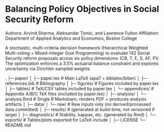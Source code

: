 # Balancing Policy Objectives in Social Security Reform

Authors: Arvind Sharma, Aleksandar Tomic, and Lawrence Fulton
Affiliation: Department of Applied Analytics and Economics, Boston College

A stochastic, multi-criteria decision framework (Hierarchical Weighted Multi-voting + Mixed-Integer Goal Programming) to evaluate 142 Social Security reform proposals across six policy dimensions: ICB, T, E, S, AF, PV. The optimization enforces a 3.5% actuarial balance constraint and explores uncertainty via Dirichlet-sampled weights.

.
├─ paper/
│  ├─ paper.tex            # Main LaTeX (apa7 + biblatex/biber)
│  ├─ references.bib       # Bibliography
│  ├─ figures/             # Figures included by paper.tex
│  ├─ tables/              # TeX/CSV tables included by paper.tex
│  └─ appendices/          # Appendix A/B/C TeX files (included by paper.tex)
│
├─ analysis/
│  └─ analysis.Rmd         # Single R Markdown; renders PDF + produces analysis artifacts
│
├─ data/
│  └─ raw/                 # Raw inputs only (no derived/processed data committed)
│
├─ results/                # (generated at build-time; not versioned if large)
│  ├─ diagnostics/         # Stability, kappas, etc. (generated by Rmd)
│  └─ exports/             # Tables/plots exported for LaTeX include
│
├─ LICENSE
└─ README.md

